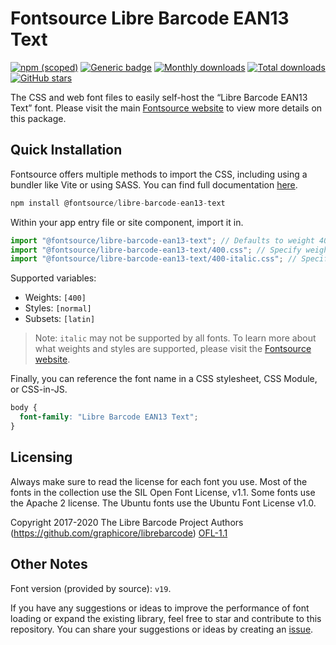 # Fontsource Libre Barcode EAN13 Text

[![npm (scoped)](https://img.shields.io/npm/v/@fontsource/libre-barcode-ean13-text?color=brightgreen)](https://www.npmjs.com/package/@fontsource/libre-barcode-ean13-text) [![Generic badge](https://img.shields.io/badge/fontsource-passing-brightgreen)](https://github.com/fontsource/fontsource) [![Monthly downloads](https://badgen.net/npm/dm/@fontsource/libre-barcode-ean13-text)](https://github.com/fontsource/fontsource) [![Total downloads](https://badgen.net/npm/dt/@fontsource/libre-barcode-ean13-text)](https://github.com/fontsource/fontsource) [![GitHub stars](https://img.shields.io/github/stars/fontsource/fontsource.svg?style=social&label=Star)](https://github.com/fontsource/fontsource/stargazers)

The CSS and web font files to easily self-host the “Libre Barcode EAN13 Text” font. Please visit the main [Fontsource website](https://fontsource.org/fonts/libre-barcode-ean13-text) to view more details on this package.

## Quick Installation

Fontsource offers multiple methods to import the CSS, including using a bundler like Vite or using SASS. You can find full documentation [here](https://fontsource.org/docs/getting-started/introduction).

```javascript
npm install @fontsource/libre-barcode-ean13-text
```

Within your app entry file or site component, import it in.

```javascript
import "@fontsource/libre-barcode-ean13-text"; // Defaults to weight 400
import "@fontsource/libre-barcode-ean13-text/400.css"; // Specify weight
import "@fontsource/libre-barcode-ean13-text/400-italic.css"; // Specify weight and style
```

Supported variables:
- Weights: `[400]`
- Styles: `[normal]`
- Subsets: `[latin]`

> Note: `italic` may not be supported by all fonts. To learn more about what weights and styles are supported, please visit the [Fontsource website](https://fontsource.org/fonts/libre-barcode-ean13-text).

Finally, you can reference the font name in a CSS stylesheet, CSS Module, or CSS-in-JS.

```css
body {
  font-family: "Libre Barcode EAN13 Text";
}
```

## Licensing
Always make sure to read the license for each font you use. Most of the fonts in the collection use the SIL Open Font License, v1.1. Some fonts use the Apache 2 license. The Ubuntu fonts use the Ubuntu Font License v1.0.

Copyright 2017-2020 The Libre Barcode Project Authors (https://github.com/graphicore/librebarcode)
[OFL-1.1](http://scripts.sil.org/OFL)

## Other Notes
Font version (provided by source): `v19`.

If you have any suggestions or ideas to improve the performance of font loading or expand the existing library, feel free to star and contribute to this repository. You can share your suggestions or ideas by creating an [issue](https://github.com/fontsource/fontsource/issues).